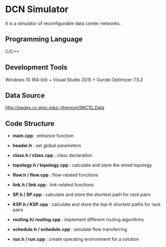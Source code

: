 # DCN Simulator

It is a simulator of reconfigurable data center networks. 

## Programming Language

C/C++

## Development Tools

Windows 10 (64-bit) + Visual Studio 2015 + Gurobi Optimizer 7.5.2

## Data Source

http://pages.cs.wisc.edu/~tbenson/IMC10_Data

## Code Structure

- **main.cpp** : entrance function

- **header.h** : set global parameters

- **class.h / class.cpp** : class declaration

- **topology.h / topology.cpp** : calculate and store the wired topology

- **flow.h / flow.cpp** : flow-related functions

- **link.h / link.cpp** : link-related functions

- **SP.h / SP.cpp** : calculate and store the shortest path for rack pairs

- **KSP.h / KSP.cpp** : calculate and store the top-K shortest paths for rack pairs

- **routing.h/ routing.cpp** : implement different routing algorithms

- **schedule.h / schedule.cpp** : simulate flow transferring

- **run.h / run.cpp** : create operating environment for a solution

